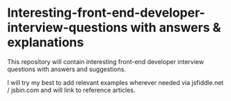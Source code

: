 Interesting-front-end-developer-interview-questions with answers & explanations
===================================================

This repository will contain interesting front-end developer interview questions with answers and suggestions.

I will try my best to add relevant examples wherever needed via jsfiddle.net / jsbin.com and will link to reference articles.
